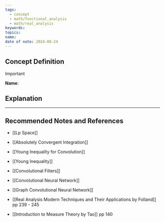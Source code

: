 ```yaml
---
tags:
  - concept
  - math/functional_analysis
  - math/real_analysis
keywords: 
topics: 
name: 
date of note: 2024-08-24
---
```


## Concept Definition

>[!important]
>**Name**: 



## Explanation





-----------
##  Recommended Notes and References


- [[Lp Space]]
- [[Absolutely Convergent Integration]]
- [[Young Inequality for Convolution]]
- [[Young Inequality]]

- [[Convolutional Filters]]
- [[Convolutional Neural Network]]
- [[Graph Convolutional Neural Network]]


- [[Real Analysis Modern Techniques and Their Applications by Folland]] pp 239 -  245
- [[Introduction to Measure Theory by Tao]] pp 140